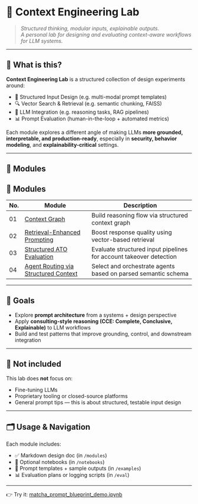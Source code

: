 # 🧠 Context Engineering Lab

> _Structured thinking, modular inputs, explainable outputs._  
> _A personal lab for designing and evaluating context-aware workflows for LLM systems._

---

## 📌 What is this?

**Context Engineering Lab** is a structured collection of design experiments around:

- 🧱 Structured Input Design (e.g. multi-modal prompt templates)
- 🔍 Vector Search & Retrieval (e.g. semantic chunking, FAISS)
- 🧠 LLM Integration (e.g. reasoning tasks, RAG pipelines)
- 📊 Prompt Evaluation (human-in-the-loop + automated metrics)

Each module explores a different angle of making LLMs **more grounded, interpretable, and production-ready**, especially in **security, behavior modeling**, and **explainability-critical** settings.

---

## 🧪 Modules

## 🧩 Modules

| No. | Module | Description |
|-----|--------|-------------|
| 01 | [Context Graph](./modules/module-01-context-graph) | Build reasoning flow via structured context graph |
| 02 | [Retrieval-Enhanced Prompting](./modules/module-02-Retrieval-Enhanced-Prompting) | Boost response quality using vector-based retrieval |
| 03 | [Structured ATO Evaluation](./modules/module-03-structured-input-ATO-eval) | Evaluate structured input pipelines for account takeover detection |
| 04 | [Agent Routing via Structured Context](./modules/module-04-Agent-Routing-via-Structured-Context) | Select and orchestrate agents based on parsed semantic schema |

---

## 🎯 Goals

- Explore **prompt architecture** from a systems + design perspective
- Apply **consulting-style reasoning (CCE: Complete, Conclusive, Explainable)** to LLM workflows
- Build and test patterns that improve grounding, control, and downstream integration

---

## 🚫 Not included

This lab does **not** focus on:
- Fine-tuning LLMs
- Proprietary tooling or closed-source platforms
- General prompt tips — this is about structured, testable input design

---

## 🗂️ Usage & Navigation

Each module includes:
- ✅ Markdown design doc (in `/modules`)
- 📓 Optional notebooks (in `/notebooks`)
- 🧪 Prompt templates + sample outputs (in `/examples`)
- 📊 Evaluation plans or logging scripts (in `/eval`)

---

👉 Try it: [matcha_prompt_blueprint_demo.ipynb](./demos/matcha_prompt_blueprint_demo.ipynb)

